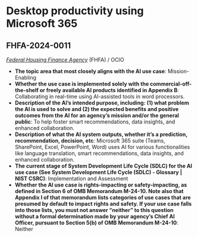# Desktop productivity using Microsoft 365
## FHFA-2024-0011
_[Federal Housing Finance Agency](<../3_agency/Federal Housing Finance Agency.md>)_ (FHFA) / OCIO


+ **The topic area that most closely aligns with the AI use case**: Mission-Enabling
+ **Whether the use case is implemented solely with the commercial-off-the-shelf or freely available AI products identified in Appendix B**: Collaborating in real-time using AI-assisted tools in word processors.
+ **Description of the AI’s intended purpose, including: (1) what problem the AI is used to solve and (2) the expected benefits and positive outcomes from the AI for an agency’s mission and/or the general public**: To help foster smart recommendations, data insights, and enhanced collaboration.
+ **Description of what the AI system outputs, whether it’s a prediction, recommendation, decision, etc**: Microsoft 365 suite (Teams, SharePoint, Excel, PowerPoint, Word) uses AI for various functionalities like language translation, smart recommendations, data insights, and enhanced collaboration.
+ **The current stage of System Development Life Cycle (SDLC) for the AI use case (See System Development Life Cycle (SDLC) - Glossary | NIST CSRC)**: Implementation and Assessment
+ **Whether the AI use case is rights-impacting or safety-impacting, as defined in Section 6 of OMB Memorandum M-24-10. Note also that Appendix I of that memorandum lists categories of use cases that are presumed by default to impact rights and safety. If your use case falls into those lists, you must not answer “neither” to this question without a formal determination made by your agency’s Chief AI Officer, pursuant to Section 5(b) of OMB Memorandum M-24-10**: Neither